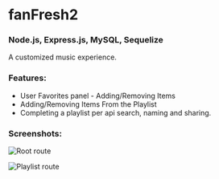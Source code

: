 # fanFresh2
### Node.js, Express.js, MySQL, Sequelize

A customized music experience.

### Features:

* User Favorites panel - Adding/Removing Items
* Adding/Removing Items From the Playlist
* Completing a playlist per api search, naming and sharing.

### Screenshots:

![Root route](/public/screenshots/root-route.png "Title")

![Playlist route](/public/screenshots/playlist-route.png "Title")
